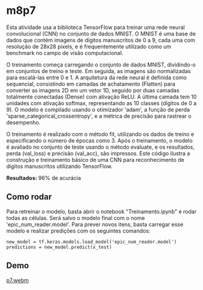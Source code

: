 # m8p7

Esta atividade usa a biblioteca TensorFlow para treinar uma rede neural convolucional (CNN) no conjunto de dados MNIST. O MNIST é uma base de dados que contém imagens de dígitos manuscritos de 0 a 9, cada uma com resolução de 28x28 pixels, e é frequentemente utilizado como um benchmark no campo de visão computacional.

O treinamento começa carregando o conjunto de dados MNIST, dividindo-o em conjuntos de treino e teste. Em seguida, as imagens são normalizadas para escalá-las entre 0 e 1. A arquitetura da rede neural é definida como sequencial, consistindo em camadas de achatamento (Flatten) para converter as imagens 2D em um vetor 1D, seguido por duas camadas totalmente conectadas (Dense) com ativação ReLU. A última camada tem 10 unidades com ativação softmax, representando as 10 classes (dígitos de 0 a 9). O modelo é compilado usando o otimizador 'adam', a função de perda 'sparse_categorical_crossentropy', e a métrica de precisão para rastrear o desempenho.

O treinamento é realizado com o método fit, utilizando os dados de treino e especificando o número de épocas como 3. Após o treinamento, o modelo é avaliado no conjunto de teste usando o método evaluate, e os resultados, perda (val_loss) e precisão (val_acc), são impressos. Este código ilustra a construção e treinamento básico de uma CNN para reconhecimento de dígitos manuscritos utilizando TensorFlow.

**Resultados:** 96% de acurácia

## Como rodar

Para retreinar o modelo, basta abrir o notebook "Treinamento.ipynb" e rodar todas as células. Será salvo o modelo final com o nome 'epic_num_reader.model'. Para prever novos itens, basta carregar esse modelo e realizar predições com os seguintes comandos:

```
new_model = tf.keras.models.load_model('epic_num_reader.model')
predictions = new_model.predict(x_test)
```

## Demo
[p7.webm](https://github.com/elisaflemer/m8p7/assets/99259251/00917c07-819b-4376-9476-89961e94dcc4)

